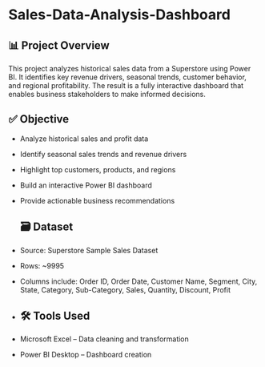 # Sales-Data-Analysis-Dashboard
## 📊 Project Overview

This project analyzes historical sales data from a Superstore using Power BI. It identifies key revenue drivers, seasonal trends, customer behavior, and regional profitability. The result is a fully interactive dashboard that enables business stakeholders to make informed decisions.

## ✅ Objective

- Analyze historical sales and profit data
  
- Identify seasonal sales trends and revenue drivers
  
- Highlight top customers, products, and regions
  
- Build an interactive Power BI dashboard
  
- Provide actionable business recommendations

  ## 🗃️ Dataset

- Source: Superstore Sample Sales Dataset
  
- Rows: ~9995
  
- Columns include: Order ID, Order Date, Customer Name, Segment, City, State, Category, Sub-Category, Sales, Quantity, Discount, Profit
- 
  ## 🛠️ Tools Used

- Microsoft Excel – Data cleaning and transformation
  
- Power BI Desktop – Dashboard creation
  
  
